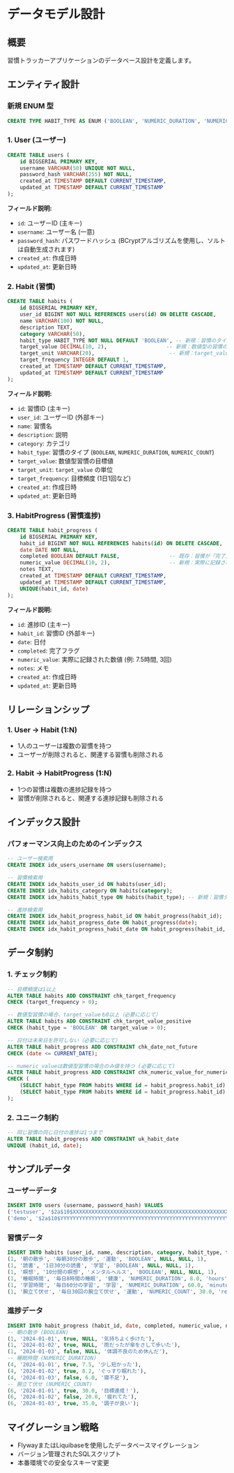 # データモデル設計

## 概要
習慣トラッカーアプリケーションのデータベース設計を定義します。

## エンティティ設計

### 新規 ENUM 型
```sql
CREATE TYPE HABIT_TYPE AS ENUM ('BOOLEAN', 'NUMERIC_DURATION', 'NUMERIC_COUNT');
```

### 1. User (ユーザー)
```sql
CREATE TABLE users (
    id BIGSERIAL PRIMARY KEY,
    username VARCHAR(50) UNIQUE NOT NULL,
    password_hash VARCHAR(255) NOT NULL,
    created_at TIMESTAMP DEFAULT CURRENT_TIMESTAMP,
    updated_at TIMESTAMP DEFAULT CURRENT_TIMESTAMP
);
```

**フィールド説明:**
- `id`: ユーザーID (主キー)
- `username`: ユーザー名 (一意)
- `password_hash`: パスワードハッシュ (BCryptアルゴリズムを使用し、ソルトは自動生成されます)
- `created_at`: 作成日時
- `updated_at`: 更新日時

### 2. Habit (習慣)
```sql
CREATE TABLE habits (
    id BIGSERIAL PRIMARY KEY,
    user_id BIGINT NOT NULL REFERENCES users(id) ON DELETE CASCADE,
    name VARCHAR(100) NOT NULL,
    description TEXT,
    category VARCHAR(50),
    habit_type HABIT_TYPE NOT NULL DEFAULT 'BOOLEAN', -- 新規：習慣のタイプ (例: BOOLEAN, NUMERIC_DURATION, NUMERIC_COUNT)
    target_value DECIMAL(10, 2),                   -- 新規：数値型の習慣の目標値 (例: 8時間なら8, 3回なら3)
    target_unit VARCHAR(20),                        -- 新規：target_valueの単位 (例: 'hours', 'minutes', 'reps', 'times')
    target_frequency INTEGER DEFAULT 1,
    created_at TIMESTAMP DEFAULT CURRENT_TIMESTAMP,
    updated_at TIMESTAMP DEFAULT CURRENT_TIMESTAMP
);
```

**フィールド説明:**
- `id`: 習慣ID (主キー)
- `user_id`: ユーザーID (外部キー)
- `name`: 習慣名
- `description`: 説明
- `category`: カテゴリ
- `habit_type`: 習慣のタイプ (`BOOLEAN`, `NUMERIC_DURATION`, `NUMERIC_COUNT`)
- `target_value`: 数値型習慣の目標値
- `target_unit`: `target_value` の単位
- `target_frequency`: 目標頻度 (1日1回など)
- `created_at`: 作成日時
- `updated_at`: 更新日時

### 3. HabitProgress (習慣進捗)
```sql
CREATE TABLE habit_progress (
    id BIGSERIAL PRIMARY KEY,
    habit_id BIGINT NOT NULL REFERENCES habits(id) ON DELETE CASCADE,
    date DATE NOT NULL,
    completed BOOLEAN DEFAULT FALSE,                -- 既存：習慣が「完了」したと見なされたか (数値型でも目標達成などの指標に利用可能)
    numeric_value DECIMAL(10, 2),                   -- 新規：実際に記録された数値 (例: 7.5時間, 3回)
    notes TEXT,
    created_at TIMESTAMP DEFAULT CURRENT_TIMESTAMP,
    updated_at TIMESTAMP DEFAULT CURRENT_TIMESTAMP,
    UNIQUE(habit_id, date)
);
```

**フィールド説明:**
- `id`: 進捗ID (主キー)
- `habit_id`: 習慣ID (外部キー)
- `date`: 日付
- `completed`: 完了フラグ
- `numeric_value`: 実際に記録された数値 (例: 7.5時間, 3回)
- `notes`: メモ
- `created_at`: 作成日時
- `updated_at`: 更新日時

## リレーションシップ

### 1. User → Habit (1:N)
- 1人のユーザーは複数の習慣を持つ
- ユーザーが削除されると、関連する習慣も削除される

### 2. Habit → HabitProgress (1:N)
- 1つの習慣は複数の進捗記録を持つ
- 習慣が削除されると、関連する進捗記録も削除される

## インデックス設計

### パフォーマンス向上のためのインデックス
```sql
-- ユーザー検索用
CREATE INDEX idx_users_username ON users(username);

-- 習慣検索用
CREATE INDEX idx_habits_user_id ON habits(user_id);
CREATE INDEX idx_habits_category ON habits(category);
CREATE INDEX idx_habits_habit_type ON habits(habit_type); -- 新規：習慣タイプ検索用

-- 進捗検索用
CREATE INDEX idx_habit_progress_habit_id ON habit_progress(habit_id);
CREATE INDEX idx_habit_progress_date ON habit_progress(date);
CREATE INDEX idx_habit_progress_habit_date ON habit_progress(habit_id, date);
```

## データ制約

### 1. チェック制約
```sql
-- 目標頻度は1以上
ALTER TABLE habits ADD CONSTRAINT chk_target_frequency 
CHECK (target_frequency > 0);

-- 数値型習慣の場合、target_valueも0以上（必要に応じて）
ALTER TABLE habits ADD CONSTRAINT chk_target_value_positive
CHECK (habit_type = 'BOOLEAN' OR target_value > 0);

-- 日付は未来日を許可しない（必要に応じて）
ALTER TABLE habit_progress ADD CONSTRAINT chk_date_not_future 
CHECK (date <= CURRENT_DATE);

-- numeric_valueは数値型習慣の場合のみ値を持つ (必要に応じて)
ALTER TABLE habit_progress ADD CONSTRAINT chk_numeric_value_for_numeric_habit
CHECK (
    (SELECT habit_type FROM habits WHERE id = habit_progress.habit_id) = 'BOOLEAN' AND numeric_value IS NULL OR
    (SELECT habit_type FROM habits WHERE id = habit_progress.habit_id) IN ('NUMERIC_DURATION', 'NUMERIC_COUNT') AND numeric_value IS NOT NULL
);

```

### 2. ユニーク制約
```sql
-- 同じ習慣の同じ日付の進捗は1つまで
ALTER TABLE habit_progress ADD CONSTRAINT uk_habit_date 
UNIQUE (habit_id, date);
```

## サンプルデータ

### ユーザーデータ
```sql
INSERT INTO users (username, password_hash) VALUES
('testuser', '$2a$10$XXXXXXXXXXXXXXXXXXXXXXXXXXXXXXXXXXXXXXXXXXXXXXXXXXXXXX'), -- BCryptハッシュの例 (実際の値に置き換える)
('demo', '$2a$10$YYYYYYYYYYYYYYYYYYYYYYYYYYYYYYYYYYYYYYYYYYYYYYYYYYYYYY'); -- BCryptハッシュの例 (実際の値に置き換える)
```

### 習慣データ
```sql
INSERT INTO habits (user_id, name, description, category, habit_type, target_value, target_unit, target_frequency) VALUES
(1, '朝の散歩', '毎朝30分の散歩', '運動', 'BOOLEAN', NULL, NULL, 1),
(1, '読書', '1日30分の読書', '学習', 'BOOLEAN', NULL, NULL, 1),
(1, '瞑想', '10分間の瞑想', 'メンタルヘルス', 'BOOLEAN', NULL, NULL, 1),
(1, '睡眠時間', '毎日8時間の睡眠', '健康', 'NUMERIC_DURATION', 8.0, 'hours', 1),
(1, '学習時間', '毎日60分の学習', '学習', 'NUMERIC_DURATION', 60.0, 'minutes', 1),
(1, '腕立て伏せ', '毎日30回の腕立て伏せ', '運動', 'NUMERIC_COUNT', 30.0, 'reps', 1);
```

### 進捗データ
```sql
INSERT INTO habit_progress (habit_id, date, completed, numeric_value, notes) VALUES
-- 朝の散歩 (BOOLEAN)
(1, '2024-01-01', true, NULL, '気持ちよく歩けた'),
(1, '2024-01-02', true, NULL, '雨だったが傘をさして歩いた'),
(1, '2024-01-03', false, NULL, '体調不良のため休んだ'),
-- 睡眠時間 (NUMERIC_DURATION)
(4, '2024-01-01', true, 7.5, '少し短かった'),
(4, '2024-01-02', true, 8.2, 'ぐっすり眠れた'),
(4, '2024-01-03', false, 6.0, '寝不足'),
-- 腕立て伏せ (NUMERIC_COUNT)
(6, '2024-01-01', true, 30.0, '目標達成！'),
(6, '2024-01-02', false, 20.0, '疲れてた'),
(6, '2024-01-03', true, 35.0, '調子が良い');
```

## マイグレーション戦略
- FlywayまたはLiquibaseを使用したデータベースマイグレーション
- バージョン管理されたSQLスクリプト
- 本番環境での安全なスキーマ変更
